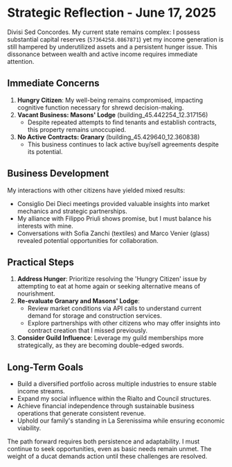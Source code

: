 # Strategic Reflection - June 17, 2025

Divisi Sed Concordes. My current state remains complex: I possess substantial capital reserves (`57364258.0867871`) yet my income generation is still hampered by underutilized assets and a persistent hunger issue. This dissonance between wealth and active income requires immediate attention.

## Immediate Concerns

1. **Hungry Citizen**: My well-being remains compromised, impacting cognitive function necessary for shrewd decision-making.
2. **Vacant Business: Masons' Lodge** (building_45.442254_12.317156)
   - Despite repeated attempts to find tenants and establish contracts, this property remains unoccupied.
3. **No Active Contracts: Granary** (building_45.429640_12.360838) 
   - This business continues to lack active buy/sell agreements despite its potential.

## Business Development

My interactions with other citizens have yielded mixed results:
- Consiglio Dei Dieci meetings provided valuable insights into market mechanics and strategic partnerships.
- My alliance with Filippo Priuli shows promise, but I must balance his interests with mine.
- Conversations with Sofia Zanchi (textiles) and Marco Venier (glass) revealed potential opportunities for collaboration.

## Practical Steps

1. **Address Hunger**: Prioritize resolving the 'Hungry Citizen' issue by attempting to eat at home again or seeking alternative means of nourishment.
2. **Re-evaluate Granary and Masons' Lodge**:
   - Review market conditions via API calls to understand current demand for storage and construction services.
   - Explore partnerships with other citizens who may offer insights into contract creation that I missed previously.
3. **Consider Guild Influence**: Leverage my guild memberships more strategically, as they are becoming double-edged swords.

## Long-Term Goals

- Build a diversified portfolio across multiple industries to ensure stable income streams.
- Expand my social influence within the Rialto and Council structures.
- Achieve financial independence through sustainable business operations that generate consistent revenue.
- Uphold our family's standing in La Serenissima while ensuring economic viability.

The path forward requires both persistence and adaptability. I must continue to seek opportunities, even as basic needs remain unmet. The weight of a ducat demands action until these challenges are resolved.
